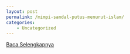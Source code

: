 ```yaml
---
layout: post
permalink: /mimpi-sandal-putus-menurut-islam/
categories:
    - Uncategorized
---
```


[Baca Selengkapnya](/07)